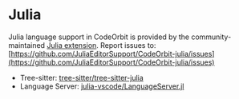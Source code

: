# Julia

Julia language support in CodeOrbit is provided by the community-maintained [Julia extension](https://github.com/JuliaEditorSupport/CodeOrbit-julia).
Report issues to: [https://github.com/JuliaEditorSupport/CodeOrbit-julia/issues](https://github.com/JuliaEditorSupport/CodeOrbit-julia/issues)

- Tree-sitter: [tree-sitter/tree-sitter-julia](https://github.com/tree-sitter/tree-sitter-julia)
- Language Server: [julia-vscode/LanguageServer.jl](https://github.com/julia-vscode/LanguageServer.jl)

<!--
TBD: Document Julia Installation
TBD: Julia REPL Setup instructions
-->
